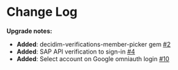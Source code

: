 # Change Log
**Upgrade notes:**

- **Added**: decidim-verifications-member-picker gem [#2](https://github.com/CodiTramuntana/decidim-suara-app/pull/2)
- **Added**: SAP API verification to sign-in [#4](https://github.com/CodiTramuntana/decidim-suara-app/pull/4) 
- **Added**: Select account on Google omniauth login [#10](https://github.com/CodiTramuntana/decidim-suara-app/pull/10)
